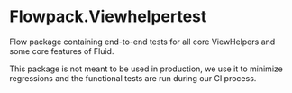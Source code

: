 Flowpack.Viewhelpertest
=======================

Flow package containing end-to-end tests for all core ViewHelpers and some core features of Fluid.

This package is not meant to be used in production, we use it to minimize regressions and the functional tests are run
during our CI process.